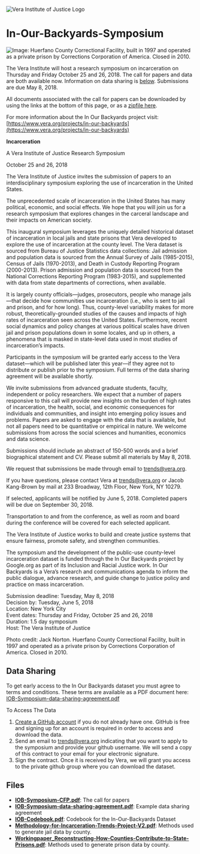 ![Vera Institute of Justice Logo](https://github.com/vera-institute/In-Our-Backyards-Symposium/blob/master/vera-logo.png?raw=true)

# In-Our-Backyards-Symposium

![Image: Huerfano County Correctional Facility, built in 1997 and operated as a private prison by Corrections Corporation of America. Closed in 2010.](https://github.com/vera-institute/In-Our-Backyards-Symposium/blob/master/iob-cfp-banner.jpg?raw=true)

The Vera Institute will host a research symposium on incarceration on Thursday and Friday October 25 and 26, 2018. The call for papers and data are both available now. Information on data sharing is [below](#datasharing). Submissions are due May 8, 2018.

All documents associated with the call for papers can be downloaded by
using the links at the bottom of this page, or as a [zipfile here](https://github.com/vera-institute/In-Our-Backyards-Symposium/archive/master.zip).

For more information about the In Our Backyards project visit: 
[https://www.vera.org/projects/in-our-backyards](https://www.vera.org/projects/in-our-backyards)


**Incarceration**

A Vera Institute of Justice Research Symposium

October 25 and 26, 2018

The Vera Institute of Justice invites the submission of papers to an interdisciplinary symposium exploring the use of incarceration in the United States.

The unprecedented scale of incarceration in the United States has many political, economic, and social effects. We hope that you will join us for a research symposium that explores changes in the carceral landscape and their impacts on American society.

This inaugural symposium leverages the uniquely detailed historical dataset of incarceration in local jails and state prisons that Vera developed to explore the use of incarceration at the county level. The Vera dataset is sourced from Bureau of Justice Statistics data collections: Jail admission and population data is sourced from the Annual Survey of Jails (1985-2015), Census of Jails (1970-2013), and Death in Custody Reporting Program (2000-2013). Prison admission and population data is sourced from the National Corrections Reporting Program (1983-2015), and supplemented with data from state departments of corrections, when available.

It is largely county officials—judges, prosecutors, people who manage jails—that decide how communities use incarceration (i.e., who is sent to jail and prison, and for how long). Thus, county-level variability makes for more robust, theoretically-grounded studies of the causes and impacts of high rates of incarceration seen across the United States. Furthermore, recent social dynamics and policy changes at various political scales have driven jail and prison populations down in some locales, and up in others, a phenomena that is masked in state-level data used in most studies of incarceration’s impacts.

Participants in the symposium will be granted early access to the Vera dataset—which will be published later this year—if they agree not to distribute or publish prior to the symposium. Full terms of the data sharing agreement will be available shortly.

We invite submissions from advanced graduate students, faculty, independent or policy researchers. We expect that a number of papers responsive to this call will provide new insights on the burden of high rates of incarceration, the health, social, and economic consequences for individuals and communities, and insight into emerging policy issues and problems. Papers are asked to engage with the data that is available, but not all papers need to be quantitative or empirical in nature. We welcome submissions from across the social sciences and humanities, economics and data science.

Submissions should include an abstract of 150-500 words and a brief biographical statement and CV. Please submit all materials by May 8, 2018.

We request that submissions be made through email to <trends@vera.org>.

If you have questions, please contact Vera at <trends@vera.org> or Jacob Kang-Brown by mail at 233 Broadway, 12th Floor, New York, NY 10279.

If selected, applicants will be notified by June 5, 2018. Completed papers will be due on September 30, 2018.

Transportation to and from the conference, as well as room and board during the conference will be covered for each selected applicant.

The Vera Institute of Justice works to build and create justice systems that ensure fairness, promote safety, and strengthen communities.

The symposium and the development of the public-use county-level incarceration dataset is funded through the In Our Backyards project by Google.org as part of its Inclusion and Racial Justice work. In Our Backyards is a Vera’s research and communications agenda to inform the public dialogue, advance research, and guide change to justice policy and practice on mass incarceration.

Submission deadline: Tuesday, May 8, 2018<br>
Decision by: Tuesday, June 5, 2018<br>
Location: New York City<br>
Event dates: Thursday and Friday, October 25 and 26, 2018<br>
Duration: 1.5 day symposium<br>
Host: The Vera Institute of Justice<br>

Photo credit: Jack Norton. Huerfano County Correctional Facility, built in 1997 and operated as a private prison by Corrections Corporation of America. Closed in 2010.

## Data Sharing<a name="datasharing"></a>
To get early access to the In Our Backyards dataset you must agree to terms and conditions. These terms are available as a PDF document here: [IOB-Symposium-data-sharing-agreement.pdf](https://github.com/vera-institute/In-Our-Backyards-Symposium/blob/master/IOB-Symposium-data-sharing-agreement.pdf?raw=true)

To Access The Data

1. [Create a GitHub account](https://github.com/join) if you do not already have one. GitHub is free and signing up for an account is required in order to access and download the data. 
2. Send an email to <trends@vera.org> indicating that you want to apply to the symposium and provide your github username. We will send a copy of this contract to your email for your electronic signature. 
3. Sign the contract. Once it is received by Vera, we will grant you access to the private github group where you can download the dataset.


## Files

- **[IOB-Symposium-CFP.pdf](https://github.com/vera-institute/In-Our-Backyards-Symposium/blob/master/IOB-Symposium-CFP.pdf?raw=true)**: The call for papers
- **[IOB-Symposium-data-sharing-agreement.pdf](https://github.com/vera-institute/In-Our-Backyards-Symposium/blob/master/IOB-Symposium-data-sharing-agreement.pdf?raw=true)**: Example data sharing agreement
- **[IOB-Codebook.pdf](https://github.com/vera-institute/In-Our-Backyards-Symposium/blob/master/IOB-Codebook.pdf?raw=true)**: Codebook for the In-Our-Backyards Dataset
- **[Methodology-for-Incarceration-Trends-Project-V2.pdf](https://github.com/vera-institute/In-Our-Backyards-Symposium/blob/master/Methodology-for-Incarceration-Trends-Project-V2.pdf?raw=true)**: Methods used to generate jail data by county.
- **[Workingpaper_Reconstructing-How-Counties-Contribute-to-State-Prisons.pdf](https://github.com/vera-institute/In-Our-Backyards-Symposium/blob/master/Workingpaper_Reconstructing-How-Counties-Contribute-to-State-Prisons.pdf?raw=true)**: Methods used to generate prison data by county.
